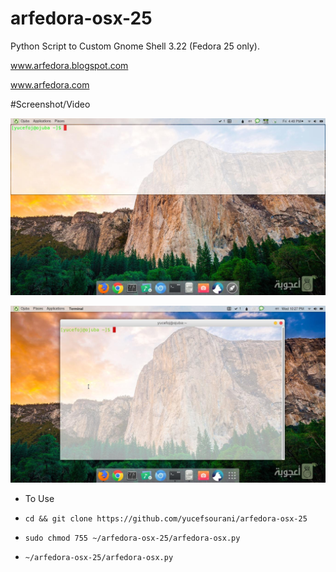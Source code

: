 # arfedora-osx-25
Python Script to  Custom Gnome Shell 3.22 (Fedora 25 only).


www.arfedora.blogspot.com

www.arfedora.com


#Screenshot/Video

[![ScreenShot](https://raw.githubusercontent.com/yucefsourani/arfedora-osx-25/master/1.jpg)](video)

[![ScreenShot](https://raw.githubusercontent.com/yucefsourani/arfedora-osx-25/master/2.jpg)](video)

* To Use 
 * ``` cd && git clone https://github.com/yucefsourani/arfedora-osx-25 ```

 * ``` sudo chmod 755 ~/arfedora-osx-25/arfedora-osx.py ```

 * ``` ~/arfedora-osx-25/arfedora-osx.py ```
